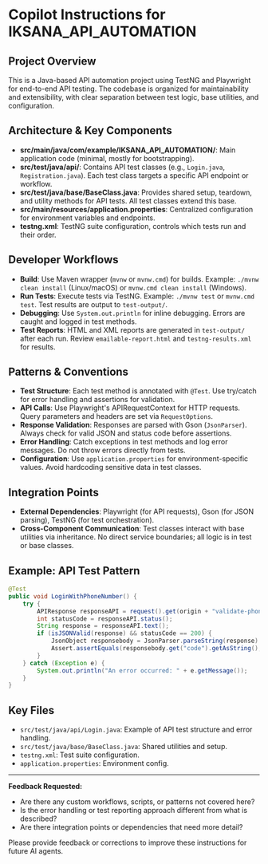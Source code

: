 # Copilot Instructions for IKSANA_API_AUTOMATION

## Project Overview
This is a Java-based API automation project using TestNG and Playwright for end-to-end API testing. The codebase is organized for maintainability and extensibility, with clear separation between test logic, base utilities, and configuration.

## Architecture & Key Components
- **src/main/java/com/example/IKSANA_API_AUTOMATION/**: Main application code (minimal, mostly for bootstrapping).
- **src/test/java/api/**: Contains API test classes (e.g., `Login.java`, `Registration.java`). Each test class targets a specific API endpoint or workflow.
- **src/test/java/base/BaseClass.java**: Provides shared setup, teardown, and utility methods for API tests. All test classes extend this base.
- **src/main/resources/application.properties**: Centralized configuration for environment variables and endpoints.
- **testng.xml**: TestNG suite configuration, controls which tests run and their order.

## Developer Workflows
- **Build**: Use Maven wrapper (`mvnw` or `mvnw.cmd`) for builds. Example: `./mvnw clean install` (Linux/macOS) or `mvnw.cmd clean install` (Windows).
- **Run Tests**: Execute tests via TestNG. Example: `./mvnw test` or `mvnw.cmd test`. Test results are output to `test-output/`.
- **Debugging**: Use `System.out.println` for inline debugging. Errors are caught and logged in test methods.
- **Test Reports**: HTML and XML reports are generated in `test-output/` after each run. Review `emailable-report.html` and `testng-results.xml` for results.

## Patterns & Conventions
- **Test Structure**: Each test method is annotated with `@Test`. Use try/catch for error handling and assertions for validation.
- **API Calls**: Use Playwright's APIRequestContext for HTTP requests. Query parameters and headers are set via `RequestOptions`.
- **Response Validation**: Responses are parsed with Gson (`JsonParser`). Always check for valid JSON and status code before assertions.
- **Error Handling**: Catch exceptions in test methods and log error messages. Do not throw errors directly from tests.
- **Configuration**: Use `application.properties` for environment-specific values. Avoid hardcoding sensitive data in test classes.

## Integration Points
- **External Dependencies**: Playwright (for API requests), Gson (for JSON parsing), TestNG (for test orchestration).
- **Cross-Component Communication**: Test classes interact with base utilities via inheritance. No direct service boundaries; all logic is in test or base classes.

## Example: API Test Pattern
```java
@Test
public void LoginWithPhoneNumber() {
    try {
        APIResponse responseAPI = request().get(origin + "validate-phone-number", ...);
        int statusCode = responseAPI.status();
        String response = responseAPI.text();
        if (isJSONValid(response) && statusCode == 200) {
            JsonObject responsebody = JsonParser.parseString(response).getAsJsonObject();
            Assert.assertEquals(responsebody.get("code").getAsString(), "0000");
        }
    } catch (Exception e) {
        System.out.println("An error occurred: " + e.getMessage());
    }
}
```

## Key Files
- `src/test/java/api/Login.java`: Example of API test structure and error handling.
- `src/test/java/base/BaseClass.java`: Shared utilities and setup.
- `testng.xml`: Test suite configuration.
- `application.properties`: Environment config.

---

**Feedback Requested:**
- Are there any custom workflows, scripts, or patterns not covered here?
- Is the error handling or test reporting approach different from what is described?
- Are there integration points or dependencies that need more detail?

Please provide feedback or corrections to improve these instructions for future AI agents.
